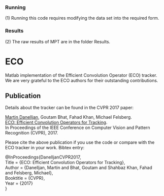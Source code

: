 
### Running


(1) Running this code requires modifying the data set into the required form.

### Results


(2) The raw results of MPT are in the folder Results.

# ECO

Matlab implementation of the Efficient Convolution Operator (ECO) tracker. We are very grateful to the ECO authors for their outstanding contributions.

## Publication

Details about the tracker can be found in the CVPR 2017 paper:

[Martin Danelljan](https://martin-danelljan.github.io/), Goutam Bhat, Fahad Khan, Michael Felsberg.  
<a href="https://arxiv.org/abs/1611.09224">ECO: Efficient Convolution Operators for Tracking</a>.  
In Proceedings of the IEEE Conference on Computer Vision and Pattern Recognition (CVPR), 2017. 

Please cite the above publication if you use the code or compare with the ECO tracker in your work. Bibtex entry:

@InProceedings{DanelljanCVPR2017,  
	Title                    = {ECO: Efficient Convolution Operators for Tracking},  
	Author                   = {Danelljan, Martin and Bhat, Goutam and Shahbaz Khan, Fahad and Felsberg, Michael},  
	Booktitle                = {CVPR},  
	Year                     = {2017}  
}



